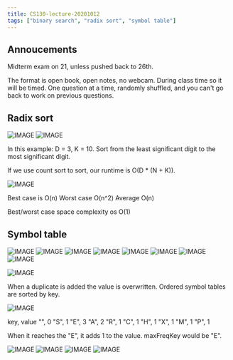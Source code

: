 ```yaml
---
title: CS130-lecture-20201012
tags: ["binary search", "radix sort", "symbol table"]
---
```


## Annoucements

Midterm exam on 21, unless pushed back to 26th.

The format is open book, open notes, no webcam. During class time so it will be timed. One question at a time, randomly shuffled, and you can't go back to work on previous questions.

## Radix sort

![IMAGE](/notes/282E4957D4E1318B11E43ECB7D0E1DE3.jpg)
![IMAGE](/notes/E4D0120E76FD8B2AC7C452E935F81B6A.jpg)

In this example: D = 3, K = 10. Sort from the least significant digit to the most significant digit.

If we use count sort to sort, our runtime is O(D * (N + K)).

![IMAGE](/notes/2B1E7A59EE3AAFF63C8D52CAE0B42885.jpg)

Best case is O(n)
Worst case O(n^2)
Average O(n)

Best/worst case space complexity os O(1)

## Symbol table

![IMAGE](/notes/B421529E691F455CB43A3FDA2C086ED2.jpg)
![IMAGE](/notes/CF06E88CE6B790D82E6FABB9D41FC582.jpg)
![IMAGE](/notes/93F7897EC91B2CA097713ECA8C41AD84.jpg)
![IMAGE](/notes/B71D1A29E5CFD419EAEA2693C537EB44.jpg)
![IMAGE](/notes/F1BAD99C9B002973B67D2F7B2B3B81DF.jpg)
![IMAGE](/notes/EEEC0162B02DA440E415AAE05E4DD744.jpg)
![IMAGE](/notes/FD5D3AE514730906D87678F32CE35CC9.jpg)
![IMAGE](/notes/553B1CD252D139C89665D5D53D4590BA.jpg)

![IMAGE](/notes/39D5008E80A1D48E26C9244DF2FDBC38.jpg)

When a duplicate is added the value is overwritten. Ordered symbol tables are sorted by key.

![IMAGE](/notes/B552E2CB9647B72F57BEDBA3EFCF28B4.jpg)

key, value
"", 0
"S", 1
"E", 3
"A", 2
"R", 1
"C", 1
"H", 1
"X", 1
"M", 1
"P", 1

When it reaches the "E", it adds 1 to the value. maxFreqKey would be "E".

![IMAGE](/notes/5B626562ED1E4485FD0A87DED1D92ABB.jpg)
![IMAGE](/notes/8E57B57DB3C1813BF0FA249C767F519B.jpg)
![IMAGE](/notes/A7CD84A1125DD030216AA302379F2DF6.jpg)
![IMAGE](/notes/75AD70940A98233AFDDA00F791AB58F5.jpg)
